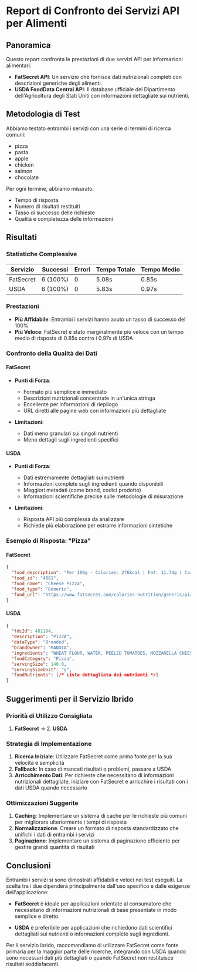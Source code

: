 # Report di Confronto dei Servizi API per Alimenti

## Panoramica

Questo report confronta le prestazioni di due servizi API per informazioni alimentari:
- **FatSecret API**: Un servizio che fornisce dati nutrizionali completi con descrizioni generiche degli alimenti.
- **USDA FoodData Central API**: Il database ufficiale del Dipartimento dell'Agricoltura degli Stati Uniti con informazioni dettagliate sui nutrienti.

## Metodologia di Test

Abbiamo testato entrambi i servizi con una serie di termini di ricerca comuni:
- pizza
- pasta
- apple
- chicken
- salmon
- chocolate

Per ogni termine, abbiamo misurato:
- Tempo di risposta
- Numero di risultati restituiti
- Tasso di successo delle richieste
- Qualità e completezza delle informazioni

## Risultati

### Statistiche Complessive

| Servizio | Successi | Errori | Tempo Totale | Tempo Medio |
|----------|----------|--------|--------------|-------------|
| FatSecret | 6 (100%) | 0 | 5.08s | 0.85s |
| USDA | 6 (100%) | 0 | 5.83s | 0.97s |

### Prestazioni

- **Più Affidabile**: Entrambi i servizi hanno avuto un tasso di successo del 100%
- **Più Veloce**: FatSecret è stato marginalmente più veloce con un tempo medio di risposta di 0.85s contro i 0.97s di USDA

### Confronto della Qualità dei Dati

#### FatSecret
- **Punti di Forza**:
  - Formato più semplice e immediato
  - Descrizioni nutrizionali concentrate in un'unica stringa
  - Eccellente per informazioni di riepilogo
  - URL diretti alle pagine web con informazioni più dettagliate

- **Limitazioni**:
  - Dati meno granulari sui singoli nutrienti
  - Meno dettagli sugli ingredienti specifici

#### USDA
- **Punti di Forza**:
  - Dati estremamente dettagliati sui nutrienti
  - Informazioni complete sugli ingredienti quando disponibili
  - Maggiori metadati (come brand, codici prodotto)
  - Informazioni scientifiche precise sulle metodologie di misurazione

- **Limitazioni**:
  - Risposta API più complessa da analizzare
  - Richiede più elaborazione per estrarre informazioni sintetiche

### Esempio di Risposta: "Pizza"

#### FatSecret
```json
{
  "food_description": "Per 100g - Calories: 276kcal | Fat: 11.74g | Carbs: 30.33g | Protein: 12.33g",
  "food_id": "4881",
  "food_name": "Cheese Pizza",
  "food_type": "Generic",
  "food_url": "https://www.fatsecret.com/calories-nutrition/generic/pizza-cheese"
}
```

#### USDA
```json
{
  "fdcId": 482194,
  "description": "PIZZA",
  "dataType": "Branded",
  "brandOwner": "MANDIA",
  "ingredients": "WHEAT FLOUR, WATER, PEELED TOMATOES, MOZZARELLA CHEESE...",
  "foodCategory": "Pizza",
  "servingSize": 140.0,
  "servingSizeUnit": "g",
  "foodNutrients": [/* Lista dettagliata dei nutrienti */]
}
```

## Suggerimenti per il Servizio Ibrido

### Priorità di Utilizzo Consigliata
1. **FatSecret** → 2. **USDA**

### Strategia di Implementazione
1. **Ricerca Iniziale**: Utilizzare FatSecret come prima fonte per la sua velocità e semplicità
2. **Fallback**: In caso di mancati risultati o problemi, passare a USDA
3. **Arricchimento Dati**: Per richieste che necessitano di informazioni nutrizionali dettagliate, iniziare con FatSecret e arricchire i risultati con i dati USDA quando necessario

### Ottimizzazioni Suggerite
1. **Caching**: Implementare un sistema di cache per le richieste più comuni per migliorare ulteriormente i tempi di risposta
2. **Normalizzazione**: Creare un formato di risposta standardizzato che unifichi i dati di entrambi i servizi
3. **Paginazione**: Implementare un sistema di paginazione efficiente per gestire grandi quantità di risultati

## Conclusioni

Entrambi i servizi si sono dimostrati affidabili e veloci nei test eseguiti. La scelta tra i due dipenderà principalmente dall'uso specifico e dalle esigenze dell'applicazione:

- **FatSecret** è ideale per applicazioni orientate al consumatore che necessitano di informazioni nutrizionali di base presentate in modo semplice e diretto.

- **USDA** è preferibile per applicazioni che richiedono dati scientifici dettagliati sui nutrienti o informazioni complete sugli ingredienti.

Per il servizio ibrido, raccomandiamo di utilizzare FatSecret come fonte primaria per la maggior parte delle ricerche, integrando con USDA quando sono necessari dati più dettagliati o quando FatSecret non restituisce risultati soddisfacenti.
